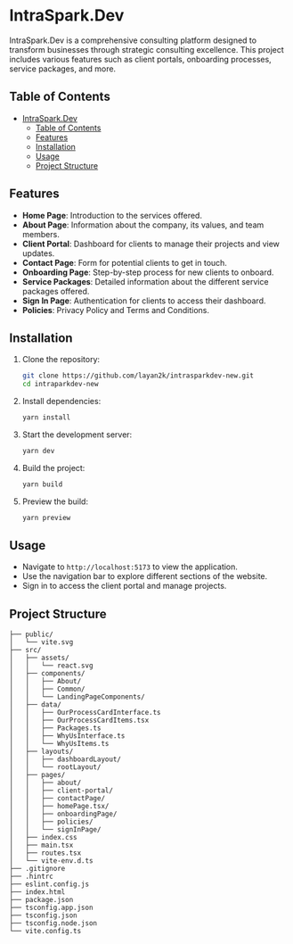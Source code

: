 # IntraSpark.Dev

IntraSpark.Dev is a comprehensive consulting platform designed to transform businesses through strategic consulting excellence. This project includes various features such as client portals, onboarding processes, service packages, and more.

## Table of Contents

- [IntraSpark.Dev](#intrasparkdev)
  - [Table of Contents](#table-of-contents)
  - [Features](#features)
  - [Installation](#installation)
  - [Usage](#usage)
  - [Project Structure](#project-structure)

## Features

- **Home Page**: Introduction to the services offered.
- **About Page**: Information about the company, its values, and team members.
- **Client Portal**: Dashboard for clients to manage their projects and view updates.
- **Contact Page**: Form for potential clients to get in touch.
- **Onboarding Page**: Step-by-step process for new clients to onboard.
- **Service Packages**: Detailed information about the different service packages offered.
- **Sign In Page**: Authentication for clients to access their dashboard.
- **Policies**: Privacy Policy and Terms and Conditions.

## Installation

1. Clone the repository:

    ```sh
    git clone https://github.com/layan2k/intrasparkdev-new.git
    cd intraparkdev-new
    ```

2. Install dependencies:

    ```sh
    yarn install
    ```

3. Start the development server:

    ```sh
    yarn dev
    ```

4. Build the project:

    ```sh
    yarn build
    ```

5. Preview the build:

    ```sh
    yarn preview
    ```

## Usage

- Navigate to `http://localhost:5173` to view the application.
- Use the navigation bar to explore different sections of the website.
- Sign in to access the client portal and manage projects.

## Project Structure

```plaintext
├── public/
│   └── vite.svg
├── src/
│   ├── assets/
│   │   └── react.svg
│   ├── components/
│   │   ├── About/
│   │   ├── Common/
│   │   └── LandingPageComponents/
│   ├── data/
│   │   ├── OurProcessCardInterface.ts
│   │   ├── OurProcessCardItems.tsx
│   │   ├── Packages.ts
│   │   ├── WhyUsInterface.ts
│   │   └── WhyUsItems.ts
│   ├── layouts/
│   │   ├── dashboardLayout/
│   │   └── rootLayout/
│   ├── pages/
│   │   ├── about/
│   │   ├── client-portal/
│   │   ├── contactPage/
│   │   ├── homePage.tsx/
│   │   ├── onboardingPage/
│   │   ├── policies/
│   │   └── signInPage/
│   ├── index.css
│   ├── main.tsx
│   ├── routes.tsx
│   └── vite-env.d.ts
├── .gitignore
├── .hintrc
├── eslint.config.js
├── index.html
├── package.json
├── tsconfig.app.json
├── tsconfig.json
├── tsconfig.node.json
└── vite.config.ts

